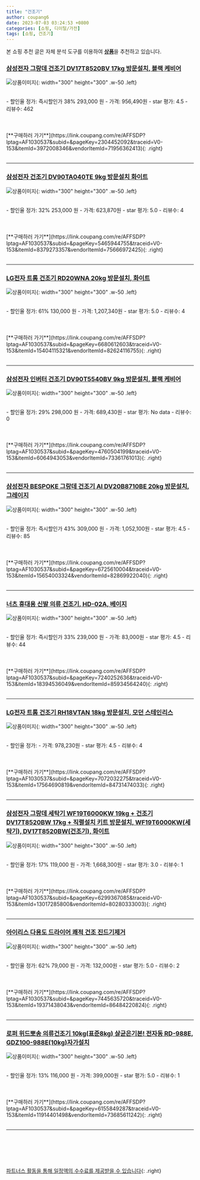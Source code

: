 ```yaml
---
title: "건조기"
author: coupang6
date: 2023-07-03 03:24:53 +0800
categories: [쇼핑, 디이털/가전]
tags: [쇼핑, 건조기]
---
```


본 쇼핑 추천 글은 자체 분석 도구를 이용하여 [**상품**](https://link.coupang.com/a/bao1ui)을 추천하고 있습니다.

### [삼성전자 그랑데 건조기 DV17T8520BV 17kg 방문설치, 블랙 케비어](https://link.coupang.com/re/AFFSDP?lptag=AF1030537&subid=&pageKey=2304452092&traceid=V0-153&itemId=3972008346&vendorItemId=71956362413)

![상품이미지](https://thumbnail6.coupangcdn.com/thumbnails/remote/230x230ex/image/retail/images/702929004400138-47a466f8-9869-4c0f-a7d4-6087c2f6c0f8.jpg){: width="300" height="300" .w-50 .left}


<br>
- 할인율 정가: 즉시할인가 38%  293,000   원
- 가격: 956,490원
- star 평가: 4.5
- 리뷰수: 462
<br>
<br>
<br>
<br>
[**구매하러 가기**](https://link.coupang.com/re/AFFSDP?lptag=AF1030537&subid=&pageKey=2304452092&traceid=V0-153&itemId=3972008346&vendorItemId=71956362413){: .right}
<br>
<br>

---

### [삼성전자 건조기 DV90TA040TE 9kg 방문설치 화이트](https://link.coupang.com/re/AFFSDP?lptag=AF1030537&subid=&pageKey=5465944755&traceid=V0-153&itemId=8379273357&vendorItemId=75666972425)

![상품이미지](https://thumbnail7.coupangcdn.com/thumbnails/remote/230x230ex/image/retail/images/1315978769845560-3e95da97-4b38-4b69-9bdf-d01fe6a47d9d.jpg){: width="300" height="300" .w-50 .left}


<br>
- 할인율 정가: 32%  253,000   원
- 가격: 623,870원
- star 평가: 5.0
- 리뷰수: 4
<br>
<br>
<br>
<br>
[**구매하러 가기**](https://link.coupang.com/re/AFFSDP?lptag=AF1030537&subid=&pageKey=5465944755&traceid=V0-153&itemId=8379273357&vendorItemId=75666972425){: .right}
<br>
<br>

---

### [LG전자 트롬 건조기 RD20WNA 20kg 방문설치, 화이트](https://link.coupang.com/re/AFFSDP?lptag=AF1030537&subid=&pageKey=6680612603&traceid=V0-153&itemId=15404115321&vendorItemId=82624116755)

![상품이미지](https://thumbnail8.coupangcdn.com/thumbnails/remote/230x230ex/image/retail/images/3746213532100201-3de99b9b-0501-4be7-b3fe-a6d5c7660d4e.jpg){: width="300" height="300" .w-50 .left}


<br>
- 할인율 정가: 61%  130,000   원
- 가격: 1,207,340원
- star 평가: 5.0
- 리뷰수: 4
<br>
<br>
<br>
<br>
[**구매하러 가기**](https://link.coupang.com/re/AFFSDP?lptag=AF1030537&subid=&pageKey=6680612603&traceid=V0-153&itemId=15404115321&vendorItemId=82624116755){: .right}
<br>
<br>

---

### [삼성전자 인버터 건조기 DV90T5540BV 9kg 방문설치, 블랙 케비어](https://link.coupang.com/re/AFFSDP?lptag=AF1030537&subid=&pageKey=4760504199&traceid=V0-153&itemId=6064943053&vendorItemId=73361761013)

![상품이미지](https://thumbnail8.coupangcdn.com/thumbnails/remote/230x230ex/image/retail/images/1754227794364389-27f7f998-4dd4-4bc7-a601-dba6b7c0de07.jpg){: width="300" height="300" .w-50 .left}


<br>
- 할인율 정가: 29%  298,000   원
- 가격: 689,430원
- star 평가: No data
- 리뷰수: 0
<br>
<br>
<br>
<br>
[**구매하러 가기**](https://link.coupang.com/re/AFFSDP?lptag=AF1030537&subid=&pageKey=4760504199&traceid=V0-153&itemId=6064943053&vendorItemId=73361761013){: .right}
<br>
<br>

---

### [삼성전자 BESPOKE 그랑데 건조기 AI DV20B8710BE 20kg 방문설치, 그레이지](https://link.coupang.com/re/AFFSDP?lptag=AF1030537&subid=&pageKey=6725610004&traceid=V0-153&itemId=15654003324&vendorItemId=82869922040)

![상품이미지](https://thumbnail8.coupangcdn.com/thumbnails/remote/230x230ex/image/rs_quotation_api/b38ww2fu/3390c9dce0354d148192f22658d98e39.jpg){: width="300" height="300" .w-50 .left}


<br>
- 할인율 정가: 즉시할인가 43%  309,000   원
- 가격: 1,052,100원
- star 평가: 4.5
- 리뷰수: 85
<br>
<br>
<br>
<br>
[**구매하러 가기**](https://link.coupang.com/re/AFFSDP?lptag=AF1030537&subid=&pageKey=6725610004&traceid=V0-153&itemId=15654003324&vendorItemId=82869922040){: .right}
<br>
<br>

---

### [너츠 휴대용 신발 의류 건조기, HD-02A, 베이지](https://link.coupang.com/re/AFFSDP?lptag=AF1030537&subid=&pageKey=7240252636&traceid=V0-153&itemId=18394536049&vendorItemId=85934564240)

![상품이미지](https://thumbnail10.coupangcdn.com/thumbnails/remote/230x230ex/image/retail/images/2023/05/11/10/5/f6de012a-7983-4735-8199-11eda51c24a1.jpg){: width="300" height="300" .w-50 .left}


<br>
- 할인율 정가: 즉시할인가 33%  239,000   원
- 가격: 83,000원
- star 평가: 4.5
- 리뷰수: 44
<br>
<br>
<br>
<br>
[**구매하러 가기**](https://link.coupang.com/re/AFFSDP?lptag=AF1030537&subid=&pageKey=7240252636&traceid=V0-153&itemId=18394536049&vendorItemId=85934564240){: .right}
<br>
<br>

---

### [LG전자 트롬 건조기 RH18VTAN 18kg 방문설치, 모던 스테인리스](https://link.coupang.com/re/AFFSDP?lptag=AF1030537&subid=&pageKey=7072032275&traceid=V0-153&itemId=17564690819&vendorItemId=84731474033)

![상품이미지](https://thumbnail9.coupangcdn.com/thumbnails/remote/230x230ex/image/retail/images/2023/01/17/11/8/a785b88c-ed22-4e95-bef6-052058513c94.jpg){: width="300" height="300" .w-50 .left}


<br>
- 할인율 정가: 
- 가격: 978,230원
- star 평가: 4.5
- 리뷰수: 4
<br>
<br>
<br>
<br>
[**구매하러 가기**](https://link.coupang.com/re/AFFSDP?lptag=AF1030537&subid=&pageKey=7072032275&traceid=V0-153&itemId=17564690819&vendorItemId=84731474033){: .right}
<br>
<br>

---

### [삼성전자 그랑데 세탁기 WF19T6000KW 19kg + 건조기 DV17T8520BW 17kg + 직렬설치 키트 방문설치, WF19T6000KW(세탁기), DV17T8520BW(건조기), 화이트](https://link.coupang.com/re/AFFSDP?lptag=AF1030537&subid=&pageKey=6299367085&traceid=V0-153&itemId=13017285800&vendorItemId=80280333003)

![상품이미지](https://thumbnail9.coupangcdn.com/thumbnails/remote/230x230ex/image/retail/images/2441661629776704-ffa7c4a7-49e2-4f98-9f69-3a9e86c16714.jpg){: width="300" height="300" .w-50 .left}


<br>
- 할인율 정가: 17%  119,000   원
- 가격: 1,668,300원
- star 평가: 3.0
- 리뷰수: 1
<br>
<br>
<br>
<br>
[**구매하러 가기**](https://link.coupang.com/re/AFFSDP?lptag=AF1030537&subid=&pageKey=6299367085&traceid=V0-153&itemId=13017285800&vendorItemId=80280333003){: .right}
<br>
<br>

---

### [아이리스 다용도 드라이어 쾌적 건조 진드기제거](https://link.coupang.com/re/AFFSDP?lptag=AF1030537&subid=&pageKey=7445635720&traceid=V0-153&itemId=19371438043&vendorItemId=86484220824)

![상품이미지](https://thumbnail7.coupangcdn.com/thumbnails/remote/230x230ex/image/vendor_inventory/6cc1/9056f568c17de1cc73ddfd0da0e64042bd4c55d287169f6e4bacd61414b5.jpg){: width="300" height="300" .w-50 .left}


<br>
- 할인율 정가: 62%  79,000   원
- 가격: 132,000원
- star 평가: 5.0
- 리뷰수: 2
<br>
<br>
<br>
<br>
[**구매하러 가기**](https://link.coupang.com/re/AFFSDP?lptag=AF1030537&subid=&pageKey=7445635720&traceid=V0-153&itemId=19371438043&vendorItemId=86484220824){: .right}
<br>
<br>

---

### [로퍼 위드뽀송 의류건조기 10kg(표준8kg) 살균은기본! 전자동 RD-988E, GDZ100-988E(10kg)자가설치](https://link.coupang.com/re/AFFSDP?lptag=AF1030537&subid=&pageKey=6155849287&traceid=V0-153&itemId=11914401498&vendorItemId=73685611242)

![상품이미지](https://thumbnail7.coupangcdn.com/thumbnails/remote/230x230ex/image/vendor_inventory/2e44/5cdc319235aa0c57c46b2841dbcb8b2eab98338d3c9220ded3cd91e15a77.jpg){: width="300" height="300" .w-50 .left}


<br>
- 할인율 정가: 13%  116,000   원
- 가격: 399,000원
- star 평가: 5.0
- 리뷰수: 1
<br>
<br>
<br>
<br>
[**구매하러 가기**](https://link.coupang.com/re/AFFSDP?lptag=AF1030537&subid=&pageKey=6155849287&traceid=V0-153&itemId=11914401498&vendorItemId=73685611242){: .right}
<br>
<br>

---
<br><br><br><br><br> [파트너스 활동을 통해 일정액의 수수료를 제공받을 수 있습니다](https://link.coupang.com/a/bao1ui){: .right}